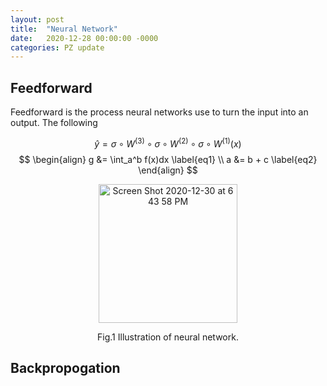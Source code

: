```yaml
---
layout: post
title:  "Neural Network"
date:   2020-12-28 00:00:00 -0000
categories: PZ update
---
```

<script src="https://cdn.mathjax.org/mathjax/latest/MathJax.js?config=TeX-AMS-MML_HTMLorMML" type="text/javascript"></script>

<!-- Mathjax Support -->
<script type="text/javascript" async
  src="https://cdn.mathjax.org/mathjax/latest/MathJax.js?config=TeX-MML-AM_CHTML">
</script>

## Feedforward

Feedforward is the process neural networks use to turn the input into an output. The following 

$$
\hat{y}=\sigma\circ W^{(3)}\circ\sigma\circ W^{(2)}\circ\sigma\circ W^{(1)}(x)
$$
$$
\begin{align}
    g &= \int_a^b f(x)dx \label{eq1} \\
    a &= b + c \label{eq2}
\end{align}
$$

<p align="center">
  <img width="222" alt="Screen Shot 2020-12-30 at 6 43 58 PM" src="https://user-images.githubusercontent.com/41249426/103389941-0e16e800-4acf-11eb-984e-ef583124e562.png">
  <figcaption align="center">Fig.1 Illustration of neural network.</figcaption>
</p>



## Backpropogation
